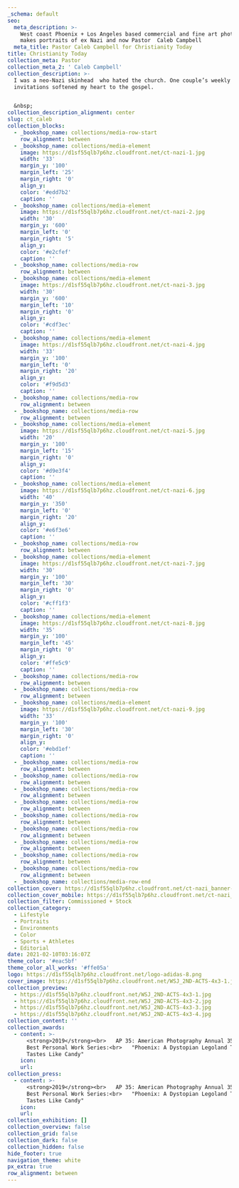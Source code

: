 ```yaml
---
_schema: default
seo:
  meta_description: >-
    West coast Phoenix + Los Angeles based commercial and fine art photographer
    makes portraits of ex Nazi and now Pastor  Caleb Campbell
  meta_title: Pastor Caleb Campbell for Christianity Today
title: Christianity Today
collection_meta: Pastor
collection_meta_2: ' Caleb Campbell'
collection_description: >-
  I was a neo-Nazi skinhead  who hated the church. One couple’s weekly dinner
  invitations softened my heart to the gospel.


  &nbsp;
collection_description_alignment: center
slug: ct_caleb
collection_blocks:
  - _bookshop_name: collections/media-row-start
    row_alignment: between
  - _bookshop_name: collections/media-element
    image: https://d1sf55qlb7p6hz.cloudfront.net/ct-nazi-1.jpg
    width: '33'
    margin_y: '100'
    margin_left: '25'
    margin_right: '0'
    align_y:
    color: '#edd7b2'
    caption: ''
  - _bookshop_name: collections/media-element
    image: https://d1sf55qlb7p6hz.cloudfront.net/ct-nazi-2.jpg
    width: '30'
    margin_y: '600'
    margin_left: '0'
    margin_right: '5'
    align_y:
    color: '#e2cfef'
    caption: ''
  - _bookshop_name: collections/media-row
    row_alignment: between
  - _bookshop_name: collections/media-element
    image: https://d1sf55qlb7p6hz.cloudfront.net/ct-nazi-3.jpg
    width: '30'
    margin_y: '600'
    margin_left: '10'
    margin_right: '0'
    align_y:
    color: '#cdf3ec'
    caption: ''
  - _bookshop_name: collections/media-element
    image: https://d1sf55qlb7p6hz.cloudfront.net/ct-nazi-4.jpg
    width: '33'
    margin_y: '100'
    margin_left: '0'
    margin_right: '20'
    align_y:
    color: '#f9d5d3'
    caption: ''
  - _bookshop_name: collections/media-row
    row_alignment: between
  - _bookshop_name: collections/media-row
    row_alignment: between
  - _bookshop_name: collections/media-element
    image: https://d1sf55qlb7p6hz.cloudfront.net/ct-nazi-5.jpg
    width: '20'
    margin_y: '100'
    margin_left: '15'
    margin_right: '0'
    align_y:
    color: '#d9e3f4'
    caption: ''
  - _bookshop_name: collections/media-element
    image: https://d1sf55qlb7p6hz.cloudfront.net/ct-nazi-6.jpg
    width: '40'
    margin_y: '350'
    margin_left: '0'
    margin_right: '20'
    align_y:
    color: '#e6f3e6'
    caption: ''
  - _bookshop_name: collections/media-row
    row_alignment: between
  - _bookshop_name: collections/media-element
    image: https://d1sf55qlb7p6hz.cloudfront.net/ct-nazi-7.jpg
    width: '30'
    margin_y: '100'
    margin_left: '30'
    margin_right: '0'
    align_y:
    color: '#cff1f3'
    caption: ''
  - _bookshop_name: collections/media-element
    image: https://d1sf55qlb7p6hz.cloudfront.net/ct-nazi-8.jpg
    width: '35'
    margin_y: '100'
    margin_left: '45'
    margin_right: '0'
    align_y:
    color: '#ffe5c9'
    caption: ''
  - _bookshop_name: collections/media-row
    row_alignment: between
  - _bookshop_name: collections/media-row
    row_alignment: between
  - _bookshop_name: collections/media-element
    image: https://d1sf55qlb7p6hz.cloudfront.net/ct-nazi-9.jpg
    width: '33'
    margin_y: '100'
    margin_left: '30'
    margin_right: '0'
    align_y:
    color: '#ebd1ef'
    caption: ''
  - _bookshop_name: collections/media-row
    row_alignment: between
  - _bookshop_name: collections/media-row
    row_alignment: between
  - _bookshop_name: collections/media-row
    row_alignment: between
  - _bookshop_name: collections/media-row
    row_alignment: between
  - _bookshop_name: collections/media-row
    row_alignment: between
  - _bookshop_name: collections/media-row
    row_alignment: between
  - _bookshop_name: collections/media-row
    row_alignment: between
  - _bookshop_name: collections/media-row
    row_alignment: between
  - _bookshop_name: collections/media-row
    row_alignment: between
  - _bookshop_name: collections/media-row-end
collection_cover: https://d1sf55qlb7p6hz.cloudfront.net/ct-nazi_banner-5.jpg
collection_cover_mobile: https://d1sf55qlb7p6hz.cloudfront.net/ct-nazi_banner-3.jpg
collection_filter: Commissioned + Stock
collection_category:
  - Lifestyle
  - Portraits
  - Environments
  - Color
  - Sports + Athletes
  - Editorial
date: 2021-02-10T03:16:07Z
theme_color: '#eac5bf'
theme_color_all_works: '#ffe05a'
logo: https://d1sf55qlb7p6hz.cloudfront.net/logo-adidas-8.png
cover_image: https://d1sf55qlb7p6hz.cloudfront.net/WSJ_2ND-ACTS-4x3-1.jpg
collection_preview:
  - https://d1sf55qlb7p6hz.cloudfront.net/WSJ_2ND-ACTS-4x3-1.jpg
  - https://d1sf55qlb7p6hz.cloudfront.net/WSJ_2ND-ACTS-4x3-2.jpg
  - https://d1sf55qlb7p6hz.cloudfront.net/WSJ_2ND-ACTS-4x3-3.jpg
  - https://d1sf55qlb7p6hz.cloudfront.net/WSJ_2ND-ACTS-4x3-4.jpg
collection_content: ''
collection_awards:
  - content: >-
      <strong>2019</strong><br>   AP 35: American Photography Annual 35<br>  
      Best Personal Work Series:<br>   "Phoenix: A Dystopian Legoland That
      Tastes Like Candy"
    icon:
    url:
collection_press:
  - content: >-
      <strong>2019</strong><br>   AP 35: American Photography Annual 35<br>  
      Best Personal Work Series:<br>   "Phoenix: A Dystopian Legoland That
      Tastes Like Candy"
    icon:
    url:
collection_exhibition: []
collection_overview: false
collection_grid: false
collection_dark: false
collection_hidden: false
hide_footer: true
navigation_theme: white
px_extra: true
row_alignment: between
---
```

